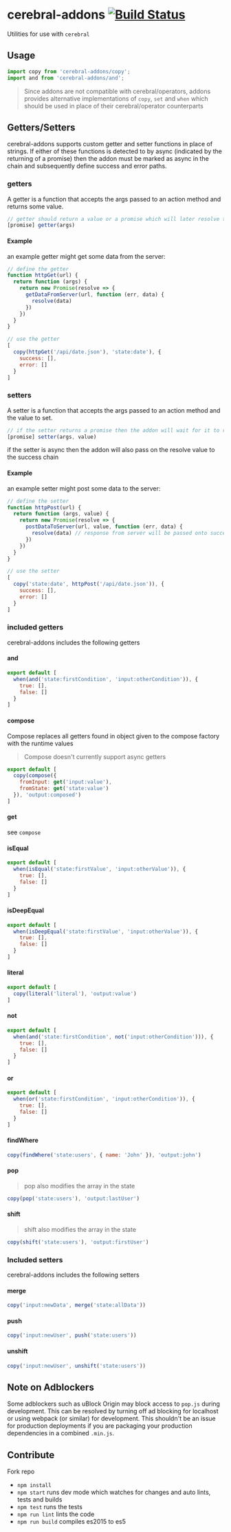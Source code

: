 # cerebral-addons [![Build Status](https://secure.travis-ci.org/cerebral/cerebral-addons.png?branch=master)](https://travis-ci.org/cerebral/cerebral-addons)

Utilities for use with `cerebral`

## Usage

```js
import copy from 'cerebral-addons/copy';
import and from 'cerebral-addons/and';
```

> Since addons are not compatible with cerebral/operators, addons provides alternative
implementations of `copy`, `set` and `when` which should be used in place of their
cerebral/operator counterparts

## Getters/Setters

cerebral-addons supports custom getter and setter functions in place of strings. If either of these
functions is detected to by async (indicated by the returning of a promise) then the addon must be marked
as async in the chain and subsequently define success and error paths.

### getters

A getter is a function that accepts the args passed to an action method and returns some value.

```js
// getter should return a value or a promise which will later resolve to a value
[promise] getter(args)
```

#### Example
an example getter might get some data from the server:
```js
// define the getter
function httpGet(url) {
  return function (args) {
    return new Promise(resolve => {
      getDataFromServer(url, function (err, data) {
        resolve(data)
      })
    })
  }
}

// use the getter
[
  copy(httpGet('/api/date.json'), 'state:date'), {
    success: [],
    error: []
  }
]
```

### setters

A setter is a function that accepts the args passed to an action method and the value to set.

```js
// if the setter returns a promise then the addon will wait for it to resolve before continuing
[promise] setter(args, value)
```

if the setter is async then the addon will also pass on the resolve value to the success chain

#### Example
an example setter might post some data to the server:
```js
// define the setter
function httpPost(url) {
  return function (args, value) {
    return new Promise(resolve => {
      postDataToServer(url, value, function (err, data) {
        resolve(data) // response from server will be passed onto success chain
      })
    })
  }
}

// use the setter
[
  copy('state:date', httpPost('/api/date.json')), {
    success: [],
    error: []
  }
]
```

### included getters

cerebral-addons includes the following getters

#### and

```js
export default [
  when(and('state:firstCondition', 'input:otherCondition')), {
    true: [],
    false: []
  }
]
```

#### compose

Compose replaces all getters found in object given to the compose factory with the runtime values

> Compose doesn't currently support async getters

```js
export default [
  copy(compose({
    fromInput: get('input:value'),
    fromState: get('state:value')
  }), 'output:composed')
]
```

#### get

see `compose`

#### isEqual

```js
export default [
  when(isEqual('state:firstValue', 'input:otherValue')), {
    true: [],
    false: []
  }
]
```

#### isDeepEqual

```js
export default [
  when(isDeepEqual('state:firstValue', 'input:otherValue')), {
    true: [],
    false: []
  }
]
```

#### literal

```js
export default [
  copy(literal('literal'), 'output:value')
]
```

#### not

```js
export default [
  when(and('state:firstCondition', not('input:otherCondition'))), {
    true: [],
    false: []
  }
]
```

#### or

```js
export default [
  when(or('state:firstCondition', 'input:otherCondition')), {
    true: [],
    false: []
  }
]
```

#### findWhere

```js
copy(findWhere('state:users', { name: 'John' }), 'output:john')
```

#### pop

> pop also modifies the array in the state

```js
copy(pop('state:users'), 'output:lastUser')
```


#### shift

> shift also modifies the array in the state

```js
copy(shift('state:users'), 'output:firstUser')
```

### Included setters

cerebral-addons includes the following setters

#### merge

```js
copy('input:newData', merge('state:allData'))
```

#### push

```js
copy('input:newUser', push('state:users'))
```

#### unshift

```js
copy('input:newUser', unshift('state:users'))
```

## Note on Adblockers

Some adblockers such as uBlock Origin may block access to `pop.js` during development. This can
be resolved by turning off ad blocking for localhost or using webpack (or similar) for
development. This shouldn't be an issue for production deployments if you are packaging your
production dependencies in a combined `.min.js`.

## Contribute

Fork repo

* `npm install`
* `npm start` runs dev mode which watches for changes and auto lints, tests and builds
* `npm test` runs the tests
* `npm run lint` lints the code
* `npm run build` compiles es2015 to es5
